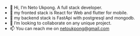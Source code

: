 - 👋 Hi, I’m Neto Ukpong. A full stack developer.
- 👀 my fronted stack is React for Web and flutter for mobile.
- 🌱 my backend stack is FastApi with postgresql and mongodb.
- 💞️ I’m looking to collaborate on any unique project.
- 📫 You can reach me on netoukpong@gmail.com

<!---
nsilva1/nsilva1 is a ✨ special ✨ repository because its `README.md` (this file) appears on your GitHub profile.
You can click the Preview link to take a look at your changes.
--->
